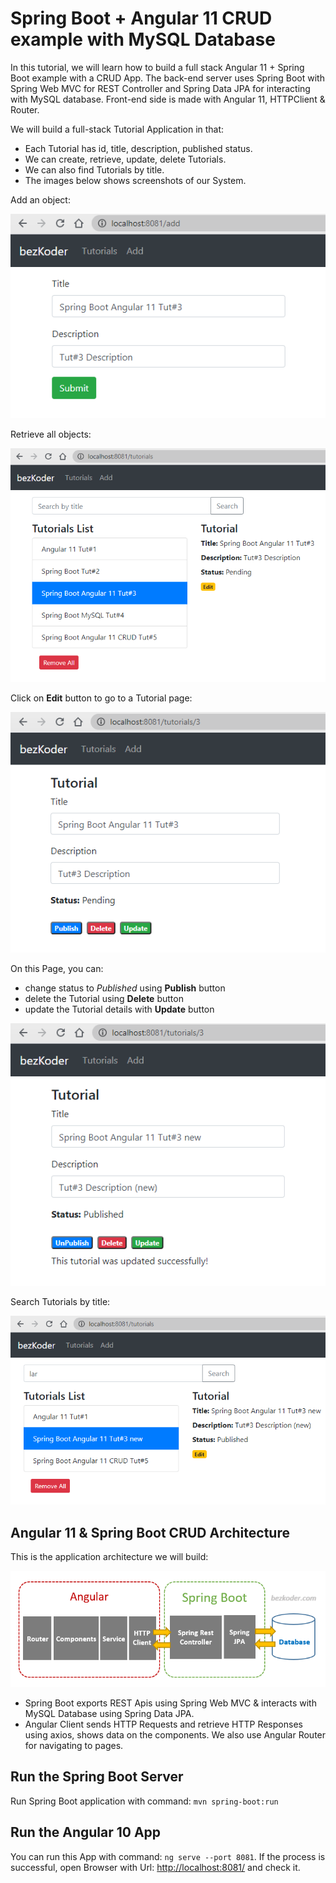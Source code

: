 # Spring Boot + Angular 11 CRUD example with MySQL Database

In this tutorial, we will learn how to build a full stack Angular 11 + Spring Boot example with a CRUD App. The back-end server uses Spring Boot with Spring Web MVC for REST Controller and Spring Data JPA for interacting with MySQL database. Front-end side is made with Angular 11, HTTPClient & Router.

We will build a full-stack Tutorial Application in that:

- Each Tutorial has id, title, description, published status.
- We can create, retrieve, update, delete Tutorials.
- We can also find Tutorials by title.
- The images below shows screenshots of our System.

Add an object:

![spring-boot-angular-11-crud-example-add-tutorial](spring-boot-angular-11-crud-example-add-tutorial.png)

Retrieve all objects:

![spring-boot-angular-11-crud-example-retrieve-all-tutorial](spring-boot-angular-11-crud-example-retrieve-all-tutorial.png)

Click on **Edit** button to go to a Tutorial page:

![spring-boot-angular-11-crud-example-retrieve-one-tutorial](spring-boot-angular-11-crud-example-retrieve-one-tutorial.png)

On this Page, you can:

- change status to *Published* using **Publish** button
- delete the Tutorial using **Delete** button
- update the Tutorial details with **Update** button

![spring-boot-angular-11-crud-example-update-tutorial](spring-boot-angular-11-crud-example-update-tutorial.png)

Search Tutorials by title:

![spring-boot-angular-11-crud-example-search-tutorial](spring-boot-angular-11-crud-example-search-tutorial.png)

## Angular 11 & Spring Boot CRUD Architecture
This is the application architecture we will build:

![spring-boot-angular-11-crud-example-architecture](spring-boot-angular-11-crud-example-architecture.png)

- Spring Boot exports REST Apis using Spring Web MVC & interacts with MySQL Database using Spring Data JPA.
- Angular Client sends HTTP Requests and retrieve HTTP Responses using axios, shows data on the components. We also use Angular Router for navigating to pages.

## Run the Spring Boot Server
Run Spring Boot application with command: `mvn spring-boot:run`

## Run the Angular 10 App
You can run this App with command: `ng serve --port 8081`.
If the process is successful, open Browser with Url: [http://localhost:8081/](http://localhost:8081/) and check it.